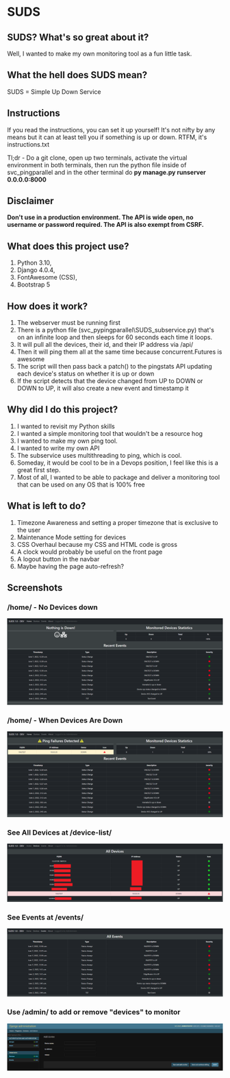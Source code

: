 # SUDS

## SUDS? What's so great about it?
Well, I wanted to make my own monitoring tool as a fun little task.

## What the hell does SUDS mean?
SUDS = Simple Up Down Service

## Instructions
If you read the instructions, you can set it up yourself! It's not nifty by any means but it can at least tell you if something is up or down. RTFM, it's instructions.txt

Tl;dr - Do a git clone, open up two terminals, activate the virtual environment in both terminals, then run the python file inside of svc_pingparallel and in the other terminal do **py manage.py runserver 0.0.0.0:8000**

## Disclaimer
**Don't use in a production environment. The API is wide open, no username or password required. The API is also exempt from CSRF.**

## What does this project use?
1. Python 3.10, 
2. Django 4.0.4, 
3. FontAwesome (CSS), 
4. Bootstrap 5

## How does it work?
1. The webserver must be running first
2. There is a python file (svc_pypingparallel\SUDS_subservice.py) that's on an infinite loop and then sleeps for 60 seconds each time it loops.
3. It will pull all the devices, their id, and their IP address via /api/
4. Then it will ping them all at the same time because concurrent.Futures is awesome
5. The script will then pass back a patch() to the pingstats API updating each device's status on whether it is up or down
6. If the script detects that the device changed from UP to DOWN or DOWN to UP, it will also create a new event and timestamp it

## Why did I do this project?
1. I wanted to revisit my Python skills
2. I wanted a simple monitoring tool that wouldn't be a resource hog
3. I wanted to make my own ping tool.
4. I wanted to write my own API
5. The subservice uses multithreading to ping, which is cool.
6. Someday, it would be cool to be in a Devops position, I feel like this is a great first step.
7. Most of all, I wanted to be able to package and deliver a monitoring tool that can be used on any OS that is 100% free

## What is left to do?
1. Timezone Awareness and setting a proper timezone that is exclusive to the user
2. Maintenance Mode setting for devices
3. CSS Overhaul because my CSS and HTML code is gross
4. A clock would probably be useful on the front page
5. A logout button in the navbar
6. Maybe having the page auto-refresh?

## Screenshots
### /home/ - No Devices down
<img src="screenshots/home_example.PNG">

### /home/ - When Devices Are Down
<img src="screenshots/home_example_2.PNG">

### See All Devices at /device-list/
<img src="screenshots/devices_example.PNG">

### See Events at /events/
<img src="screenshots/events_example.PNG">

### Use /admin/ to add or remove "devices" to monitor
<img src="screenshots/device_admin.PNG">
